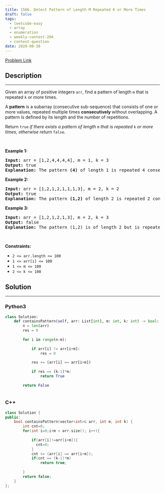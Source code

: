```yaml
---
title: 1566. Detect Pattern of Length M Repeated K or More Times
draft: false
tags: 
  - leetcode-easy
  - array
  - enumeration
  - weekly-contest-204
  - contest-question
date: 2020-08-30
---
```


[Problem Link](https://leetcode.com/problems/detect-pattern-of-length-m-repeated-k-or-more-times/)

## Description

---
<p>Given an array of positive integers <code>arr</code>, find a pattern of length <code>m</code> that is repeated <code>k</code> or more times.</p>

<p>A <strong>pattern</strong> is a subarray (consecutive sub-sequence) that consists of one or more values, repeated multiple times <strong>consecutively </strong>without overlapping. A pattern is defined by its length and the number of repetitions.</p>

<p>Return <code>true</code> <em>if there exists a pattern of length</em> <code>m</code> <em>that is repeated</em> <code>k</code> <em>or more times, otherwise return</em> <code>false</code>.</p>

<p>&nbsp;</p>
<p><strong class="example">Example 1:</strong></p>

<pre>
<strong>Input:</strong> arr = [1,2,4,4,4,4], m = 1, k = 3
<strong>Output:</strong> true
<strong>Explanation: </strong>The pattern <strong>(4)</strong> of length 1 is repeated 4 consecutive times. Notice that pattern can be repeated k or more times but not less.
</pre>

<p><strong class="example">Example 2:</strong></p>

<pre>
<strong>Input:</strong> arr = [1,2,1,2,1,1,1,3], m = 2, k = 2
<strong>Output:</strong> true
<strong>Explanation: </strong>The pattern <strong>(1,2)</strong> of length 2 is repeated 2 consecutive times. Another valid pattern <strong>(2,1) is</strong> also repeated 2 times.
</pre>

<p><strong class="example">Example 3:</strong></p>

<pre>
<strong>Input:</strong> arr = [1,2,1,2,1,3], m = 2, k = 3
<strong>Output:</strong> false
<strong>Explanation: </strong>The pattern (1,2) is of length 2 but is repeated only 2 times. There is no pattern of length 2 that is repeated 3 or more times.
</pre>

<p>&nbsp;</p>
<p><strong>Constraints:</strong></p>

<ul>
	<li><code>2 &lt;= arr.length &lt;= 100</code></li>
	<li><code>1 &lt;= arr[i] &lt;= 100</code></li>
	<li><code>1 &lt;= m &lt;= 100</code></li>
	<li><code>2 &lt;= k &lt;= 100</code></li>
</ul>


## Solution

---
### Python3
``` py title='detect-pattern-of-length-m-repeated-k-or-more-times'
class Solution:
    def containsPattern(self, arr: List[int], m: int, k: int) -> bool:
        n = len(arr)
        res = 0
        
        for i in range(n-m):
            
            if arr[i] != arr[i+m]:
                res = 0
                
            res += (arr[i] == arr[i+m])
            
            if res == (k-1)*m:
                return True
        
        return False
            
```
### C++
``` cpp title='detect-pattern-of-length-m-repeated-k-or-more-times'
class Solution {
public:
    bool containsPattern(vector<int>& arr, int m, int k) {
        int cnt=0;
        for(int i=0;i+m < arr.size(); i++){
            
            if(arr[i]!=arr[i+m]){
              cnt=0;  
            }
            cnt += (arr[i] == arr[i+m]);
            if(cnt == (k-1)*m)
                return true;
            
        }
        return false;
    }
};
```

